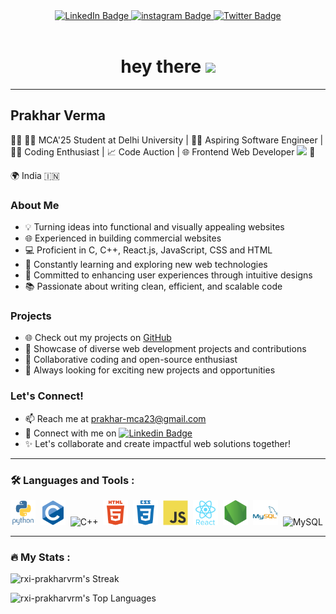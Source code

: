<div id="badges" align="center">
  <a href="https://www.linkedin.com/in/rxi-prakharvrm/">
    <img src="https://img.shields.io/badge/LinkedIn-blue?style=for-the-badge&logo=linkedin&logoColor=white" alt="LinkedIn Badge"/>
  </a>
  <a href="https://www.instagram.com/rxi_prakharvrm">
    <img src="https://img.shields.io/badge/instagram-pink?style=for-the-badge&logo=instagram&logoColor=black" alt="instagram Badge"/>
  </a>
  <a href="https://twitter.com/rxi_prakharvrm">
    <img src="https://img.shields.io/badge/Twitter-blue?style=for-the-badge&logo=twitter&logoColor=white" alt="Twitter Badge"/>
  </a>
</div>

<div align="center">
    <img src="https://komarev.com/ghpvc/?username=rxi-prakharvrm&style=flat-square&color=blue" alt=""/>
</div>

<h1 align="center">
  hey there
  <img src="https://media.giphy.com/media/hvRJCLFzcasrR4ia7z/giphy.gif" width="30px"/>
</h1>

---

## Prakhar Verma

👨‍💻 👨‍🎓 MCA'25 Student at Delhi University | 🧑‍🔬 Aspiring Software Engineer | 🧑‍💻 Coding Enthusiast | 📈 Code Auction | 🌐 Frontend Web Developer <img src="https://media.giphy.com/media/WUlplcMpOCEmTGBtBW/giphy.gif" width="30"> 🚀

🌍 India 🇮🇳

### About Me

- 💡 Turning ideas into functional and visually appealing websites
- 🌐 Experienced in building commercial websites
- 💻 Proficient in C, C++, React.js, JavaScript, CSS and HTML
- 🚀 Constantly learning and exploring new web technologies
- 🌱 Committed to enhancing user experiences through intuitive designs
- 📚 Passionate about writing clean, efficient, and scalable code

### Projects

- 🌐 Check out my projects on [GitHub](https://github.com/rxi-prakharvrm?tab=repositories)
- 🚀 Showcase of diverse web development projects and contributions
- 📂 Collaborative coding and open-source enthusiast
- 🌟 Always looking for exciting new projects and opportunities

### Let's Connect!

- 📫 Reach me at prakhar-mca23@gmail.com
- 🔗 Connect with me on [![Linkedin Badge](https://img.shields.io/badge/-Linkedin-blue?style=flat&logo=Linkedin&logoColor=white)](https://www.linkedin.com/in/rxi-prakharvrm/)
- ✨ Let's collaborate and create impactful web solutions together!

---

### :hammer_and_wrench: Languages and Tools :

<div>
  <img src="https://raw.githubusercontent.com/devicons/devicon/1119b9f84c0290e0f0b38982099a2bd027a48bf1/icons/python/python-original-wordmark.svg" title="Python" alt="Python" width="40" height="40"/>&nbsp;
  <img src="https://raw.githubusercontent.com/devicons/devicon/1119b9f84c0290e0f0b38982099a2bd027a48bf1/icons/c/c-original.svg" title="C" alt="C" width="40" height="40"/>&nbsp;
  <img src="https://raw.githubusercontent.com/isocpp/logos/64ef037049f87ac74875dbe72695e59118b52186/cpp_logo.svg" title="C++" alt="C++" width="40" height="40"/>&nbsp;
  <img src="https://raw.githubusercontent.com/devicons/devicon/1119b9f84c0290e0f0b38982099a2bd027a48bf1/icons/html5/html5-plain-wordmark.svg" title="HTML5" alt="HTML" width="40" height="40"/>&nbsp;
  <img src="https://raw.githubusercontent.com/devicons/devicon/1119b9f84c0290e0f0b38982099a2bd027a48bf1/icons/css3/css3-plain-wordmark.svg"  title="CSS3" alt="CSS" width="40" height="40"/>&nbsp;
  <img src="https://raw.githubusercontent.com/devicons/devicon/1119b9f84c0290e0f0b38982099a2bd027a48bf1/icons/javascript/javascript-original.svg" title="JavaScript" alt="JavaScript" width="40" height="40"/>&nbsp;
  <img src="https://raw.githubusercontent.com/devicons/devicon/1119b9f84c0290e0f0b38982099a2bd027a48bf1/icons/react/react-original-wordmark.svg" title="React" alt="React" width="40" height="40"/>&nbsp;
  <img src="https://raw.githubusercontent.com/devicons/devicon/1119b9f84c0290e0f0b38982099a2bd027a48bf1/icons/nodejs/nodejs-original.svg" title="NodeJS" alt="NodeJS" width="40" height="40"/>&nbsp;
  <img src="https://raw.githubusercontent.com/devicons/devicon/1119b9f84c0290e0f0b38982099a2bd027a48bf1/icons/mysql/mysql-original-wordmark.svg" title="MySQL"  alt="MySQL" width="40" height="40"/>&nbsp;
  <img src="https://upload.wikimedia.org/wikipedia/commons/thumb/3/3f/Git_icon.svg/97px-Git_icon.svg.png?20220905010122" title="MySQL"  alt="MySQL" width="40" height="40"/>&nbsp;
</div>

---

### :fire: My Stats :

![rxi-prakharvrm's Streak](https://github-readme-streak-stats.herokuapp.com/?user=rxi-prakharvrm&theme=transparent&hide_border=false)

![rxi-prakharvrm's Top Languages](https://github-readme-stats.vercel.app/api/top-langs/?username=rxi-prakharvrm&theme=tokyonight&show_icons=true&hide_border=true&layout=compact)
